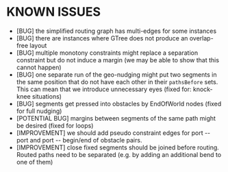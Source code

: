 KNOWN ISSUES
============

* [BUG] the simplified routing graph has multi-edges for some instances
* [BUG] there are instances where GTree does not produce an overlap-free layout
* [BUG] multiple monotony constraints might replace a separation constraint but do not induce a margin (we may be able to show that this cannot happen)
* [BUG] one separate run of the geo-nudging might put two segments in the same position that do not have each other in their `pathsBefore` sets. This can mean that we introduce unnecessary eyes (fixed for: knock-knee situations)
* [BUG] segments get pressed into obstacles by EndOfWorld nodes (fixed for full nudging)
* [POTENTIAL BUG] margins between segments of the same path might be desired (fixed for loops)
* [IMPROVEMENT] we should add pseudo constraint edges for port -- port and port -- begin/end of obstacle pairs.
* [IMPROVEMENT] close fixed segments should be joined before routing. Routed paths need to be separated (e.g. by adding an additional bend to one of them)

